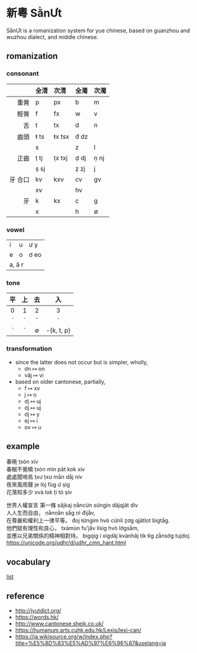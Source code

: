 # 新粵 SằnƯt

SằnƯt is a romanization system for yue chinese, based on guanzhou and wuzhou dialect, and middle chinese.

## romanization

### consonant

|         | 全清 | 次清    | 全濁 | 次濁 |
| ------: | :--- | :------ | :--- | :--- |
|    重脣 | p    | px      | b    | m    |
|    輕脣 | f    | fx      | w    | v    |
|      舌 | t    | tx      | d    | n    |
|    齒頭 | ŧ ts | ŧx  tsx | đ dz |      |
|         | s    |         | z    | l    |
|    正齒 | ṭ tj | ṭx txj  | ḍ dj | ṇ nj |
|         | ṣ sj |         | ẓ zj | j    |
| 牙 合口 | kv   | kxv     | cv   | gv   |
|         | xv   |         | hv   |      |
|      牙 | k    | kx      | c    | g    |
|         | x    |         | h    | ∅    |

### vowel

<table>
  <tr>
    <td>i</td>
    <td>u</td>
    <td>ư y</td>
  </tr>
  <tr>
    <td>e</td>
    <td>o</td>
    <td>ơ eo</td>
  </tr>
  <tr>
    <td colspan=3>a, ă r</td>
  </tr>
</table>

### tone
|  平   |  上   |  去   |     入     |
| :---: | :---: | :---: | :--------: |
|   0   |   1   |   2   |     3      |
|   ˋ   |   ˊ   |   ˉ   |     ˈ      |
|   ˋ   |   ˊ   |   ∅   | -{k, t, p} |

### transformation

- since the latter does not occur but is simpler, wholly,
  - ơn ↦ on
  - văj ↦ vi
- based on older cantonese, partially,
  - f ↦ xv
  - j ↦ ṇ
  - ơj ↦ uj
  - ơj ↦ uj
  - ơj ↦ y
  - ej ↦ i
  - ov ↦ u

## example

春暁 ṭxòn xív
<br>春眠不覺曉 ṭxòn mìn păt kok xív
<br>處處聞啼鳥 ṭxư ṭxư mằn dằj nív
<br>夜來風雨聲 je lòj fùg ứ ṣìg
<br>花落知多少 xvà lok ṭì tò ṣív

世界人權宣言 第一條 ṣăjkaj ṇằncừn sừngìn dăjqjăt dìv
<br>人人生而自由， ṇằnṇằn ṣằg ṇì đijằv,
<br>在尊嚴和權利上一律平等。 đoj ŧừngìm hvò cừnli ẓơg qjătlot bìgtắg.
<br>他們賦有理性和良心， txàmùn fu'jắv lísig hvò lờgsằm,
<br>並應以兄弟關係的精神相對待。 bigqig í xìgdăj kvànhăj tik ŧìg ẓằnsờg tujdoj.
<br>https://unicode.org/udhr/d/udhr_cmn_hant.html

## vocabulary
[list](./vocabulary.tsv)

## reference

- http://jyutdict.org/
- https://words.hk/
- http://www.cantonese.sheik.co.uk/
- https://humanum.arts.cuhk.edu.hk/Lexis/lexi-can/
- https://ja.wikisource.org/w/index.php?title=%E5%8D%83%E5%AD%97%E6%96%87&uselang=ja